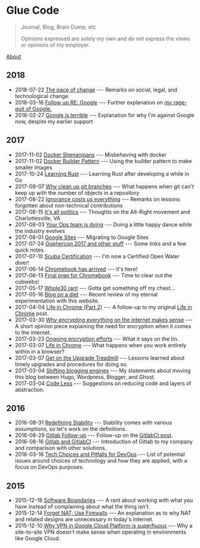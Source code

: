 # Glue Code

>Journal, Blog, Brain Dump, etc
>
>Opinions expressed are solely my own and do not express the views or opinions
>of my employer.

[About][1]

## 2018

- 2018-07-22 [The pace of change][32] --- Remarks on social, legal, and
  technological change.
- 2018-03-16 [Follow up RE: Google][31] --- Further explanation on [my rage-quit
  of Google.][29]
- 2018-02-27 [Google is terrible][29] --- Explanation for why I'm against
  Google now, despite my earlier support

## 2017

- 2017-11-02 [Docker Shenanigans][28] --- Misbehaving with docker
- 2017-11-02 [Docker Builder Pattern][27] --- Using the builder pattern to make
    smaller images
- 2017-10-24 [Learning Rust][26] --- Learning Rust after developing a while in
    Go
- 2017-09-07 [Why clean up git branches][25] --- What happens when git can't
    keep up with the number of objects in a repository
- 2017-08-22 [Ignorance costs us everything][24] --- Remarks on lessons
    forgotten about non-technical contributions
- 2017-08-15 [It's all politics][23] --- Thoughts on the Alt-Right movement and
    Charlottesville, VA
- 2017-08-03 [Your Ops team is dying][22] --- Doing a little happy dance while
    the industry evolves
- 2017-08-01 [Google Sites][21] --- Migrating to Google Sites
- 2017-07-24 [Gophercon 2017 and other stuff][20] --- Some links and a few quick
    notes
- 2017-07-10 [Scuba Certification][19] --- I'm now a Certified Open Water diver!
- 2017-06-14 [Chromebook has arrived][18] --- it's here!
- 2017-06-13 [Final prep for Chromebook][17] --- Time to clear out the cobwebs!
- 2017-05-17 [Whole30 rant][16] --- Gotta get something off my chest...
- 2017-05-16 [Blog on a diet][15] --- Recent review of my eternal
    experimentation with this website.
- 2017-04-04 [Life in Chrome (Part 2)][14] --- A follow-up to my original [Life
    in Chrome][12] post.
- 2017-03-30 [Why encrypting everything on the internet makes sense][30] --- A
  short opinion piece explaining the need for encryption when it comes to the
  internet.
- 2017-03-23 [Ongoing encryption efforts][13] --- What it says on the tin.
- 2017-03-07 [Life in Chrome][12] --- What happens when you work entirely within
    in a browser?
- 2017-03-07 [Get on the Upgrade Treadmill][11] --- Lessons learned about timely
    upgrades and procedures for doing so.
- 2017-03-04 [Shifting blogging engines][10] --- My statements about moving this
    blog between Hugo, Wordpress, Blogger, and Ghost.
- 2017-03-04 [Code Less][9] --- Suggestions on reducing code and layers of
    abstraction.

## 2016

- 2016-08-31 [Redefining Stability][8] --- Stability comes with various
    assumptions, so let's work on the definitions.
- 2016-08-29 [Gitlab Follow-up][7] --- Follow-up on the [GitlabCI post][6].
- 2016-08-16 [Gitlab and GitlabCI][6] --- Introduction of Gitlab to my company
    and comparison with other solutions.
- 2016-03-16 [Tech Choices and Pitfalls for DevOps][5] --- List of potential
    issues around choices of technology and how they are applied, with a focus
    on DevOps purposes.

## 2015

- 2015-12-18 [Software Boundaries][4] --- A rant about working with what you
    have instead of complaining about what the thing isn't.
- 2015-12-14 [Forget NAT; Use Firewalls][3] --- An explanation as to why NAT and
    related designs are unnecessary in today's internet.
- 2015-12-10 [Why VPN in Google Cloud Platform is superfluous][2] --- Why a
    site-to-site VPN doesn't make sense when operating in environments like
    Google Cloud.

[1]:About.md
[2]:2015/why-vpn-is-superfluous.md
[3]:2015/no-nat-use-firewalls.md
[4]:2015/software-has-boundaries.md
[5]:2016/tech-choices-pitfalls-devops.md
[6]:2016/gitlab-and-gitlabci.md
[7]:2016/gitlab-follow-up.md
[8]:2016/redefining-stability.md
[9]:2017/code-less.md
[10]:2017/shift-blogging-engines.md
[11]:2017/upgrade-treadmill.md
[12]:2017/life-in-chrome.md
[13]:2017/ongoing-encryption-efforts.md
[14]:2017/life-in-chrome-part2.md
[15]:2017/blog-on-a-diet.md
[16]:2017/whole30-rant.md
[17]:2017/chromebook-prep.md
[18]:2017/chromebook-has-arrived.md
[19]:2017/padi-scuba-cert.md
[20]:2017/gophercon-and-stuff.md
[21]:2017/google-sites.md
[22]:2017/your-ops-team-is-dying.md
[23]:2017/its-all-politics.md
[24]:2017/ignorance-costs-us-everything.md
[25]:2017/why-clean-up-git-branches.md
[26]:2017/learning-rust.md
[27]:2017/docker-builder-pattern.md
[28]:2017/docker-shenanigans.md
[29]:2018/google-is-terrible.md
[30]:2017/encrypt-everything.md
[31]:2018/google-follow-up.md
[32]:2018/pace-of-change.md

